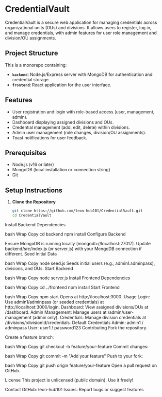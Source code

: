 # CredentialVault

CredentialVault is a secure web application for managing credentials across organizational units (OUs) and divisions. It allows users to register, log in, and manage credentials, with admin features for user role management and division/OU assignments.

## Project Structure

This is a monorepo containing:
- **`backend`**: Node.js/Express server with MongoDB for authentication and credential storage.
- **`frontend`**: React application for the user interface.

## Features

- User registration and login with role-based access (user, management, admin).
- Dashboard displaying assigned divisions and OUs.
- Credential management (add, edit, delete) within divisions.
- Admin user management (role changes, division/OU assignments).
- Toast notifications for user feedback.

## Prerequisites

- Node.js (v16 or later)
- MongoDB (local installation or connection string)
- Git

## Setup Instructions

1. **Clone the Repository**

   ```bash
   git clone https://github.com/leon-hub101/CredentialVault.git
   cd CredentialVault
Install Backend Dependencies

bash
Wrap
Copy
cd backend
npm install
Configure Backend

Ensure MongoDB is running locally (mongodb://localhost:27017).
Update backend/src/index.js (or server.js) with your MongoDB connection if different.
Seed Initial Data

bash
Wrap
Copy
node seed.js
Seeds initial users (e.g., admin1:adminpass), divisions, and OUs.
Start Backend

bash
Wrap
Copy
node server.js
Install Frontend Dependencies

bash
Wrap
Copy
cd ../frontend
npm install
Start Frontend

bash
Wrap
Copy
npm start
Opens at http://localhost:3000.
Usage
Login: Use admin1/adminpass (or seeded credentials) at http://localhost:3000/login.
Dashboard: View assigned divisions/OUs at /dashboard.
Admin Management: Manage users at /admin/user-management (admin only).
Credentials: Manage division credentials at /divisions/:divisionId/credentials.
Default Credentials
Admin: admin1 / adminpass
User: user1 / password123
Contributing
Fork the repository.

Create a feature branch:

bash
Wrap
Copy
git checkout -b feature/your-feature
Commit changes:

bash
Wrap
Copy
git commit -m "Add your feature"
Push to your fork:

bash
Wrap
Copy
git push origin feature/your-feature
Open a pull request on GitHub.

License
This project is unlicensed (public domain). Use it freely!

Contact
GitHub: leon-hub101
Issues: Report bugs or suggest features
